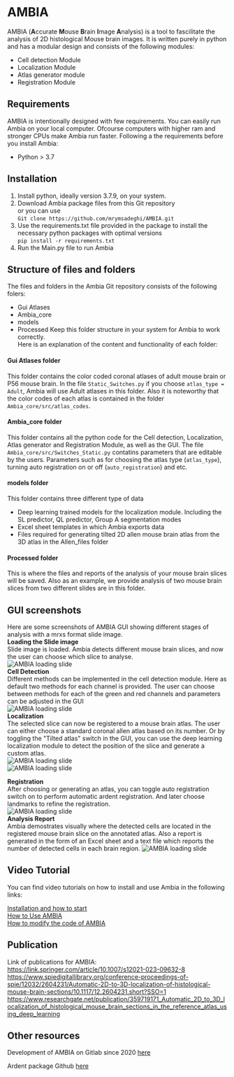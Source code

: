 # AMBIA

AMBIA (**A**ccurate **M**ouse **B**rain **I**mage **A**nalysis) is a tool to fascilitate the analysis of 2D histological Mouse brain images. It is written purely in python and has a modular design and consists of the following modules:
- Cell detection Module
- Localization Module
- Atlas generator module
- Registration Module

## Requirements

AMBIA is intentionally designed with few requirements. You can easily run Ambia on your local computer. Ofcourse computers with higher ram and stronger CPUs make Ambia run faster. Following a the requirements before you install Ambia:
- Python > 3.7


## Installation

1. Install python, ideally version 3.7.9, on your system. 
2. Download Ambia package files from this Git repository \
or you can use \
`Git clone https://github.com/mrymsadeghi/AMBIA.git` 
3. Use the requirements.txt file provided in the package to install the necessary python packages with optimal versions \
`pip install -r requirements.txt`
4. Run the Main.py file to run Ambia

## Structure of files and folders
The files and folders in the Ambia Git repository consists of the following folers:
- Gui Atlases
- Ambia_core
- models
- Processed
Keep this folder structure in your system for Ambia to work correctly. \
Here is an explanation of the content and functionality of each folder:
#### Gui Atlases folder
This folder contains the color coded coronal atlases of adult mouse brain or P56 mouse brain. In the file `Static_Switches.py` if you choose `atlas_type = Adult`, Ambia will use Adult atlases in this folder. Also it is noteworthy that the color codes of each atlas is contained in the folder `Ambia_core/src/atlas_codes`.
#### Ambia_core folder
This folder contains all the python code for the Cell detection, Localization, Atlas generator and Registration Module, as well as the GUI. The file `Ambia_core/src/Switches_Static.py` contatins parameters that are editable by the users. Parameters such as for choosing the atlas type (`atlas_type`), turning auto registration on or off (`auto_registration`) and etc. 
#### models folder
This folder contains three different type of data
- Deep learning trained models for the localization module. Including the SL predictor, QL predictor, Group A segmentation modes
- Excel sheet templates in which Ambia exports data
- Files required for generating tilted 2D allen mouse brain atlas from the 3D atlas in the Allen_files folder
#### Processed folder
This is where the files and reports of the analysis of your mouse brain slices will be saved. Also as an example, we provide analysis of two mouse brain slices from two different slides are in this folder.


## GUI screenshots
Here are some screenshots of AMBIA GUI showing different stages of analysis with a mrxs format slide image. \
**Loading the Slide image** \
Slide image is loaded. Ambia detects different mouse brain slices, and now the user can choose which slice to analyse. \
![AMBIA loading slide](models/AMBIA_GUI_01.png) \
**Cell Detection** \
Different methods can be implemented in the cell detection module. Here as default two methods for each channel is provided. The user can choose between methods for each of the green and red channels and parameters can be adjusted in the GUI \
![AMBIA loading slide](models/AMBIA_GUI_02.png) \
**Localization** \
The selected slice can now be registered to a mouse brain atlas. The user can either choose a standard coronal allen atlas based on its number. Or by toggling the "Tilted atlas" switch in the GUI, you can use the deep learning localization module to detect the position of the slice and generate a custom atlas. \
![AMBIA loading slide](models/AMBIA_GUI_03.png) \
![AMBIA loading slide](models/AMBIA_GUI_ql.png) 

**Registration** \
After choosing or generating an atlas, you can toggle auto registration switch on to perform automatic ardent registration. And later choose landmarks to refine the registration. \
![AMBIA loading slide](models/AMBIA_GUI_04.png) \
**Analysis Report** \
Ambia demostrates visually where the detected cells are located in the registered mouse brain slice on the annotated atlas. Also a report is generated in the form of an Excel sheet and a text file which reports the number of detected cells in each brain region.
![AMBIA loading slide](models/AMBIA_GUI_05.png)


## Video Tutorial
You can find video tutorials on how to install and use Ambia in the following links: 

[Installation and how to start](https://www.example.com) \
[How to Use AMBIA](https://www.example.com) \
[How to modify the code of AMBIA](https://www.example.com) 

## Publication
Link of publications for AMBIA:
https://link.springer.com/article/10.1007/s12021-023-09632-8
https://www.spiedigitallibrary.org/conference-proceedings-of-spie/12032/2604231/Automatic-2D-to-3D-localization-of-histological-mouse-brain-sections/10.1117/12.2604231.short?SSO=1
https://www.researchgate.net/publication/359719171_Automatic_2D_to_3D_localization_of_histological_mouse_brain_sections_in_the_reference_atlas_using_deep_learning

## Other resources
Development of AMBIA on Gitlab since 2020 [here](https://gitlab.com/maryams88/mb_gui)

Ardent package Github [here](https://github.com/neurodata/ardent)
